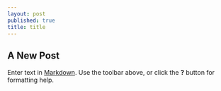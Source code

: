 ```yaml
---
layout: post
published: true
title: title
---
```

## A New Post

Enter text in [Markdown](http://daringfireball.net/projects/markdown/). Use the toolbar above, or click the **?** button for formatting help.

